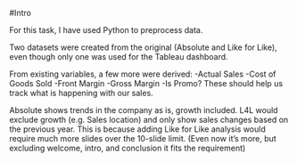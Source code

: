 #Intro

For this task, I have used Python to preprocess data. 

Two datasets were created from the original (Absolute and Like for Like), even though only one was used for the Tableau dashboard. 

From existing variables, a few more were derived:
-Actual Sales
-Cost of Goods Sold
-Front Margin
-Gross Margin
-Is Promo?
These should help us track what is happening with our sales.

Absolute shows trends in the company as is, growth included. L4L would exclude growth (e.g. Sales location) and only show sales changes based on the previous year.
This is because adding Like for Like analysis would require much more slides over the 10-slide limit. 
(Even now it’s more, but excluding welcome, intro, and conclusion it fits the requirement)
